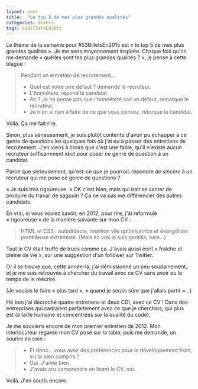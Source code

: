 ```yaml
---
layout: post
title:  "Le top 5 de mes plus grandes qualités"
categories: divers
tags: 53BilletsEn2015
---
```


Le thème de la semaine pour #53BilletsEn2015 est « le top 5 de mes plus grandes qualités ». Je me sens moyennement inspirée. Chaque fois qu'on me demande « quelles sont tes plus grandes qualités ? », je pense à cette blague :

> Pendant un entretien de recrutement…
> 
> - Quel est votre pire défaut ? demande le recruteur.
> - L'honnêteté, répond le candidat.
> - Ah ? Je ne pense pas que l'honnêteté soit un défaut, remarque le recruteur.
> - Je n'en ai rien à faire de ce que vous pensez, rétorque le candidat.

Voilà. Ça me fait rire.

Sinon, plus sérieusement, je suis plutôt contente d'avoir pu échapper à ce genre de questions les quelques fois où j'ai eu à passer des entretiens de recrutement. J'en viens à croire que c'est une fable, qu'il n'existe aucun recruteur suffisamment idiot pour poser ce genre de question à un candidat.

Parce que sérieusement, qu'est-ce que je pourrais répondre *de sincère* à un recruteur qui me pose ce genre de questions ?

« Je suis très rigoureuse. » OK c'est bien, mais qui irait se vanter de produire du travail de sagouin ? Ça ne va pas me différencier des autres candidats.

En vrai, si vous voulez savoir, en 2012, pour rire, j'ai reformulé « rigoureuse » de la manière suivante sur mon CV :

> HTML et CSS : autodidacte, mention vile optimisatrice et évangéliste pointilleuse extrémiste. (Mais en vrai je suis gentille, hein…)

Tout le CV était truffé de trucs comme ça. J'avais aussi écrit « fraîche et pleine de vie », sur une suggestion d'un follower sur Twitter.

Or il se trouve que, cette année-là, j'ai démissionné un peu soudainement, et je me suis retrouvée à chercher du travail avec ce CV sans avoir eu le temps de le réécrire.

(Je voulais le faire « plus tard », « quand je serais sûre que j'allais partir »…)

Hé ben j'ai décroché quatre entretiens et deux CDI, avec ce CV ! Dans des entreprises qui cadraient parfaitement avec ce que je cherchais, qui plus est (à taille humaine et concentrées sur la qualité du code).

Je me souviens encore de mon premier entretien de 2012. Mon interlocuteur regarde mon CV posé sur la table, puis me demande, un sourire en coin :

> - Et donc… vous avez des préférences pour le développement front, si j'ai bien compris ?
> - Oui. J'aime bien.
> - J'avais cru comprendre en lisant le CV, oui.

Voilà. J'en souris encore.

